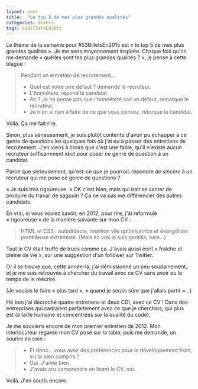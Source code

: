 ```yaml
---
layout: post
title:  "Le top 5 de mes plus grandes qualités"
categories: divers
tags: 53BilletsEn2015
---
```


Le thème de la semaine pour #53BilletsEn2015 est « le top 5 de mes plus grandes qualités ». Je me sens moyennement inspirée. Chaque fois qu'on me demande « quelles sont tes plus grandes qualités ? », je pense à cette blague :

> Pendant un entretien de recrutement…
> 
> - Quel est votre pire défaut ? demande le recruteur.
> - L'honnêteté, répond le candidat.
> - Ah ? Je ne pense pas que l'honnêteté soit un défaut, remarque le recruteur.
> - Je n'en ai rien à faire de ce que vous pensez, rétorque le candidat.

Voilà. Ça me fait rire.

Sinon, plus sérieusement, je suis plutôt contente d'avoir pu échapper à ce genre de questions les quelques fois où j'ai eu à passer des entretiens de recrutement. J'en viens à croire que c'est une fable, qu'il n'existe aucun recruteur suffisamment idiot pour poser ce genre de question à un candidat.

Parce que sérieusement, qu'est-ce que je pourrais répondre *de sincère* à un recruteur qui me pose ce genre de questions ?

« Je suis très rigoureuse. » OK c'est bien, mais qui irait se vanter de produire du travail de sagouin ? Ça ne va pas me différencier des autres candidats.

En vrai, si vous voulez savoir, en 2012, pour rire, j'ai reformulé « rigoureuse » de la manière suivante sur mon CV :

> HTML et CSS : autodidacte, mention vile optimisatrice et évangéliste pointilleuse extrémiste. (Mais en vrai je suis gentille, hein…)

Tout le CV était truffé de trucs comme ça. J'avais aussi écrit « fraîche et pleine de vie », sur une suggestion d'un follower sur Twitter.

Or il se trouve que, cette année-là, j'ai démissionné un peu soudainement, et je me suis retrouvée à chercher du travail avec ce CV sans avoir eu le temps de le réécrire.

(Je voulais le faire « plus tard », « quand je serais sûre que j'allais partir »…)

Hé ben j'ai décroché quatre entretiens et deux CDI, avec ce CV ! Dans des entreprises qui cadraient parfaitement avec ce que je cherchais, qui plus est (à taille humaine et concentrées sur la qualité du code).

Je me souviens encore de mon premier entretien de 2012. Mon interlocuteur regarde mon CV posé sur la table, puis me demande, un sourire en coin :

> - Et donc… vous avez des préférences pour le développement front, si j'ai bien compris ?
> - Oui. J'aime bien.
> - J'avais cru comprendre en lisant le CV, oui.

Voilà. J'en souris encore.

